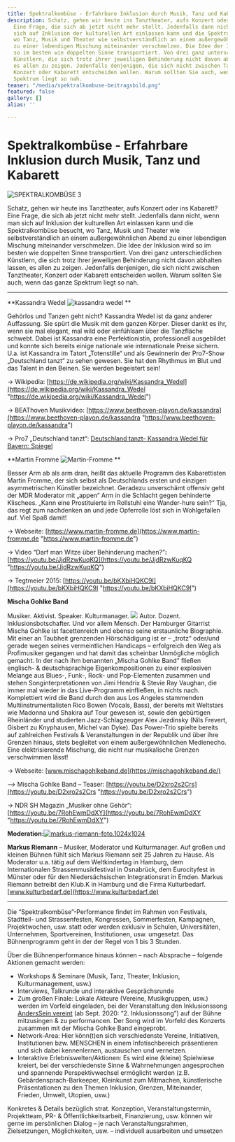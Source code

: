 ```yaml
---
title: Spektralkombüse - Erfahrbare Inklusion durch Musik, Tanz und Kabarett
description: Schatz, gehen wir heute ins Tanztheater, aufs Konzert oder ins Kabarett?
  Eine Frage, die sich ab jetzt nicht mehr stellt. Jedenfalls dann nicht, wenn man
  sich auf Inklusion der kulturellen Art einlassen kann und die Spektralkombüse besucht,
  wo Tanz, Musik und Theater wie selbstverständlich an einem außergewöhnlichen Abend
  zu einer lebendigen Mischung miteinander verschmelzen. Die Idee der Inklusion wird
  so im besten wie doppelten Sinne transportiert. Von drei ganz unterschiedlichen
  Künstlern, die sich trotz ihrer jeweiligen Behinderung nicht davon abhalten lassen,
  es allen zu zeigen. Jedenfalls denjenigen, die sich nicht zwischen Tanztheater,
  Konzert oder Kabarett entscheiden wollen. Warum sollten Sie auch, wenn das ganze
  Spektrum liegt so nah.
teaser: "/media/spektralkombuse-beitragsbild.png"
featured: false
gallery: []
alias: ''

---
```

# Spektralkombüse - Erfahrbare Inklusion durch Musik, Tanz und Kabarett

![SPEKTRALKOMBÜSE 3](https://www.grenzensindrelativ.de/wp-content/uploads/2015/11/SPEKTRALKOMB%C3%9CSE-3.png)

Schatz, gehen wir heute ins Tanztheater, aufs Konzert oder ins Kabarett? Eine Frage, die sich ab jetzt nicht mehr stellt. Jedenfalls dann nicht, wenn man sich auf Inklusion der kulturellen Art einlassen kann und die Spektralkombüse besucht, wo Tanz, Musik und Theater wie selbstverständlich an einem außergewöhnlichen Abend zu einer lebendigen Mischung miteinander verschmelzen. Die Idee der Inklusion wird so im besten wie doppelten Sinne transportiert. Von drei ganz unterschiedlichen Künstlern, die sich trotz ihrer jeweiligen Behinderung nicht davon abhalten lassen, es allen zu zeigen. Jedenfalls denjenigen, die sich nicht zwischen Tanztheater, Konzert oder Kabarett entscheiden wollen. Warum sollten Sie auch, wenn das ganze Spektrum liegt so nah.

***

\**Kassandra Wedel ![kassandra wedel](https://www.grenzensindrelativ.de/wp-content/uploads/2015/11/kassandra-wedel.jpg) **

Gehörlos und Tanzen geht nicht? Kassandra Wedel ist da ganz anderer Auffassung. Sie spürt die Musik mit dem ganzen Körper. Dieser dankt es ihr, wenn sie mal elegant, mal wild oder einfühlsam über die Tanzfläche schwebt. Dabei ist Kassandra eine Perfektionistin, professionell ausgebildet und konnte sich bereits einige nationale wie internationale Preise sichern. U.a. ist Kassandra im Tatort „Totenstille“ und als Gewinnerin der Pro7-Show „Deutschland tanzt“ zu sehen gewesen. Sie hat den Rhythmus im Blut und das Talent in den Beinen. Sie werden begeistert sein!

→ Wikipedia: [https://de.wikipedia.org/wiki/Kassandra_Wedel](https://de.wikipedia.org/wiki/Kassandra_Wedel "https://de.wikipedia.org/wiki/Kassandra_Wedel")

→ BEAThoven Musikvideo: [https://www.beethoven-playon.de/kassandra](https://www.beethoven-playon.de/kassandra "https://www.beethoven-playon.de/kassandra")

→ Pro7 „Deutschland tanzt“: [Deutschland tanzt- Kassandra Wedel für Bayern: Spiegel](https://www.prosieben.de/tv/deutschland-tanzt/video/12-kassandra-wedel-fuer-bayern-spiegel-clip)

\**Martin Fromme ![Martin-Fromme](https://www.grenzensindrelativ.de/wp-content/uploads/2015/11/Martin-Fromme.jpeg) **

Besser Arm ab als arm dran, heißt das aktuelle Programm des Kabarettisten Martin Fromme, der sich selbst als Deutschlands ersten und einzigen asymmetrischen Künstler bezeichnet. Geradezu unverschämt offensiv geht der MDR Moderator mit „appen“ Arm in die Schlacht gegen behinderte Klischees. „Kann eine Prostituierte im Rollstuhl eine Wander-hure sein?“ Tja, das regt zum nachdenken an und jede Opferrolle löst sich in Wohlgefallen auf. Viel Spaß damit!

→ Webseite: [https://www.martin-fromme.de](https://www.martin-fromme.de "https://www.martin-fromme.de")

→ Video “Darf man Witze über Behinderung machen?”**:** [https://youtu.be/JjdRzwKuqKQ](https://youtu.be/JjdRzwKuqKQ "https://youtu.be/JjdRzwKuqKQ")

→ Tegtmeier 2015: [https://youtu.be/bKXbiHQKC9I](https://youtu.be/bKXbiHQKC9I "https://youtu.be/bKXbiHQKC9I")

**Mischa Gohlke Band**

Musiker. Aktivist. Speaker. Kulturmanager. [![](https://www.grenzensindrelativ.de/wp-content/uploads/2019/04/Mischa-Gohlke-Band-Fabrik2018.jpg)](https://www.grenzensindrelativ.de/wp-content/uploads/2019/04/Mischa-Gohlke-Band-Fabrik2018.jpg) Autor. Dozent. Inklusionsbotschafter. Und vor allem Mensch. Der Hamburger Gitarrist Mischa Gohlke ist facettenreich und ebenso seine erstaunliche Biographie. Mit einer an Taubheit grenzenden Hörschädigung ist er – „trotz“ oder/und gerade wegen seines vermeintlichen Handicaps – erfolgreich den Weg als Profimusiker gegangen und hat damit das scheinbar Unmögliche möglich gemacht. In der nach ihm benannten „Mischa Gohlke Band“ fließen englisch- & deutschsprachige Eigenkompositionen zu einer explosiven Melange aus Blues-, Funk-, Rock- und Pop-Elementen zusammen und stehen Songinterpretationen von Jimi Hendrix & Stevie Ray Vaughan, die immer mal wieder in das Live-Programm einfließen, in nichts nach. Komplettiert wird die Band durch den aus Los Angeles stammenden Multiinstrumentalisten Rico Bowen (Vocals, Bass), der bereits mit Weltstars wie Madonna und Shakira auf Tour gewesen ist, sowie den gebürtigen Rheinländer und studierten Jazz-Schlagzeuger Alex Jezdinsky (Nils Frevert, Gisbert zu Knyphausen, Michel van Dyke). Das Power-Trio spielte bereits auf zahlreichen Festivals & Veranstaltungen in der Republik und über ihre Grenzen hinaus, stets begleitet von einem außergewöhnlichen Medienecho. Eine elektrisierende Mischung, die nicht nur musikalische Grenzen verschwimmen lässt!

→ Webseite: [www.mischagohlkeband.de](https://mischagohlkeband.de/)

–> Mischa Gohlke Band – Teaser: [https://youtu.be/D2xro2s2Crs](https://youtu.be/D2xro2s2Crs "https://youtu.be/D2xro2s2Crs")

→ NDR SH Magazin „Musiker ohne Gehör“: [https://youtu.be/7RohEwmDdXY](https://youtu.be/7RohEwmDdXY "https://youtu.be/7RohEwmDdXY")

**Moderation:**[![markus-riemann-foto.1024x1024](https://www.grenzensindrelativ.de/wp-content/uploads/2016/07/markus-riemann-foto.1024x1024.jpg)](https://www.grenzensindrelativ.de/wp-content/uploads/2016/07/markus-riemann-foto.1024x1024.jpg)

**Markus Riemann** – Musiker, Moderator und Kulturmanager. Auf großen und kleinen Bühnen fühlt sich Markus Riemann seit 25 Jahren zu Hause. Als Moderator u.a. tätig auf dem Weltkindertag in Hamburg, dem Internationalen Strassenmusikfestival in Osnabrück, dem Eurocityfest in Münster oder für den Niedersächsischen Integrationsrat in Emden. Markus Riemann betreibt den Klub.K in Hamburg und die Firma Kulturbedarf. [www.kulturbedarf.de](https://www.kulturbedarf.de)

***

Die “Spektralkombüse”-Performance findet im Rahmen von Festivals, Stadtteil- und Strassenfesten, Kongressen, Sommerfesten, Kampagnen, Projektwochen, usw. statt oder werden exklusiv in Schulen, Universitäten, Unternehmen, Sportvereinen, Institutionen, usw. umgesetzt. Das Bühnenprogramm geht in der der Regel von 1 bis 3 Stunden.

Über die Bühnenperformance hinaus können – nach Absprache – folgende Aktionen gemacht werden:

* Workshops & Seminare (Musik, Tanz, Theater, Inklusion, Kulturmanagement, usw.)
* Interviews, Talkrunde und interaktive Gesprächsrunde
* Zum großen Finale: Lokale Akteure (Vereine, Musikgruppen, usw.) werden im Vorfeld eingeladen, bei der Veranstaltung den Inklusionssong[ AndersSein vereint](https://www.grenzensindrelativ.de/anderssein-vereint-2/inklusionssong-fuer-deutschland.html) (ab Sept. 2020: “2. Inklusionssong”) auf der Bühne mitzusingen & zu performancen. Der Song wird im Vorfeld des Konzerts zusammen mit der Mischa Gohlke Band eingeprobt.
* Network-Area: Hier könn(t)en sich verschiedenste Vereine, Initiativen, Institutionen bzw. MENSCHEN in einem Infotischbereich präsentieren und sich dabei kennenlernen, austauschen und vernetzen.
* Interaktive Erlebniswelten/Aktionen: Es wird eine (kleine) Spielwiese kreiert, bei der verschiedenste Sinne & Wahrnehmungen angesprochen und spannende Perspektivwechsel ermöglicht werden (z.B. Gebärdensprach-Barkeeper, Kleinkunst zum Mitmachen, künstlerische Präsentationen zu den Themen Inklusion, Grenzen, Miteinander, Frieden, Umwelt, Utopien, usw.)

Konkretes & Details bezüglich strat. Konzeption, Veranstaltungstermin, Projektteam, PR- & Öffentlichkeitsarbeit, Finanzierung, usw. können wir gerne im persönlichen Dialog – je nach Veranstaltungsrahmen, Zielsetzungen, Möglichkeiten, usw. – individuell ausarbeiten und umsetzen
